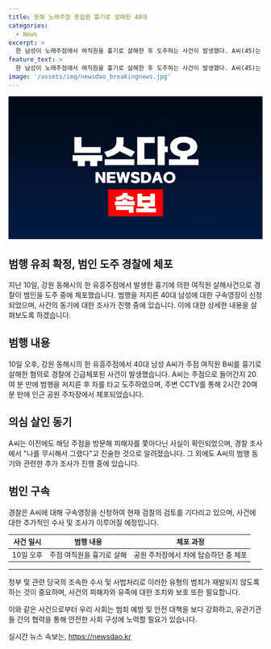 ```yaml
---
title: 동해 노래주점 종업원 흉기로 살해한 40대
categories:
  - News
excerpt: >
  한 남성이 노래주점에서 여직원을 흉기로 살해한 후 도주하는 사건이 발생했다. A씨(45)는 만취한 상태에서 주점을 방문하고 20여 분 만에 범행을 저질렀으며, 이후 경찰에 의해 공원 주차장에서 검거됐다. A씨는 이전에도 주점을 드나들며 피해자를 쫓아다니는 등 범행을 예고한 적이 있었다고 알려졌다. 경찰은 구속영장을 신청한 상태이며, 검찰은 이를 검토한 뒤 청구 여부를 결정할 예정이다.
feature_text: >
  한 남성이 노래주점에서 여직원을 흉기로 살해한 후 도주하는 사건이 발생했다. A씨(45)는 만취한 상태에서 주점을 방문하고 20여 분 만에 범행을 저질렀으며, 이후 경찰에 의해 공원 주차장에서 검거됐다. A씨는 이전에도 주점을 드나들며 피해자를 쫓아다니는 등 범행을 예고한 적이 있었다고 알려졌다. 경찰은 구속영장을 신청한 상태이며, 검찰은 이를 검토한 뒤 청구 여부를 결정할 예정이다.
image: '/assets/img/newsdao_breakingnews.jpg'
---
```


<p><img src="/assets/img/newsdao_breakingnews.jpg" alt="pcversion 속보" /></p>

<h2>범행 유죄 확정, 범인 도주 경찰에 체포</h2>

<p data-ke-size="size16">지난 10일, 강원 동해시의 한 유흥주점에서 발생한 흉기에 의한 여직원 살해사건으로 경찰이 범인을 도주 중에 체포했습니다. 범행을 저지른 40대 남성에 대한 구속영장이 신청되었으며, 사건의 동기에 대한 조사가 진행 중에 있습니다. 이에 대한 상세한 내용을 살펴보도록 하겠습니다.</p>

<h2 data-ke-size="size26">범행 내용</h2>

<p data-ke-size="size16">10일 오후, 강원 동해시의 한 유흥주점에서 40대 남성 A씨가 주점 여직원 B씨를 흉기로 살해한 혐의로 경찰에 긴급체포된 사건이 발생했습니다. A씨는 주점으로 들어간지 20여 분 만에 범행을 저지른 후 차를 타고 도주하였으며, 주변 CCTV를 통해 2시간 20여 분 만에 인근 공원 주차장에서 체포되었습니다.</p>

<h2 data-ke-size="size26">의심 살인 동기</h2>

<p data-ke-size="size16">A씨는 이전에도 해당 주점을 방문해 피해자를 쫓아다닌 사실이 확인되었으며, 경찰 조사에서 "나를 무시해서 그랬다"고 진술한 것으로 알려졌습니다. 그 외에도 A씨의 범행 동기와 관련한 추가 조사가 진행 중에 있습니다.</p>

<h2 data-ke-size="size26">범인 구속</h2>

<p data-ke-size="size16">경찰은 A씨에 대해 구속영장을 신청하여 현재 검찰의 검토를 기다리고 있으며, 사건에 대한 추가적인 수사 및 조사가 이루어질 예정입니다.</p>

<table>
    <thead>
        <tr>
            <th style="text-align: center;">사건 일시</th>
            <th style="text-align: center;">범행 내용</th>
            <th style="text-align: center;">체포 과정</th>
        </tr>
    </thead>
    <tbody>
        <tr>
            <td style="text-align: center;">10일 오후</td>
            <td style="text-align: center;">주점 여직원을 흉기로 살해</td>
            <td style="text-align: center;">공원 주차장에서 차에 탑승하던 중 체포</td>
        </tr>
    </tbody>
</table>

<hr>

<p data-ke-size="size16">정부 및 관련 당국의 조속한 수사 및 사법처리로 이러한 유형의 범죄가 재발되지 않도록 하는 것이 중요하며, 사건의 피해자와 유족에 대한 조치와 보호 또한 필요합니다.</p>

<p data-ke-size="size16">이와 같은 사건으로부터 우리 사회는 범죄 예방 및 안전 대책을 보다 강화하고, 유관기관들 간의 협력을 통해 안전한 사회 구성에 노력할 필요가 있습니다.</p>
실시간 뉴스 속보는, <a href="https://newsdao.kr" rel="dofollow">https://newsdao.kr</a>


